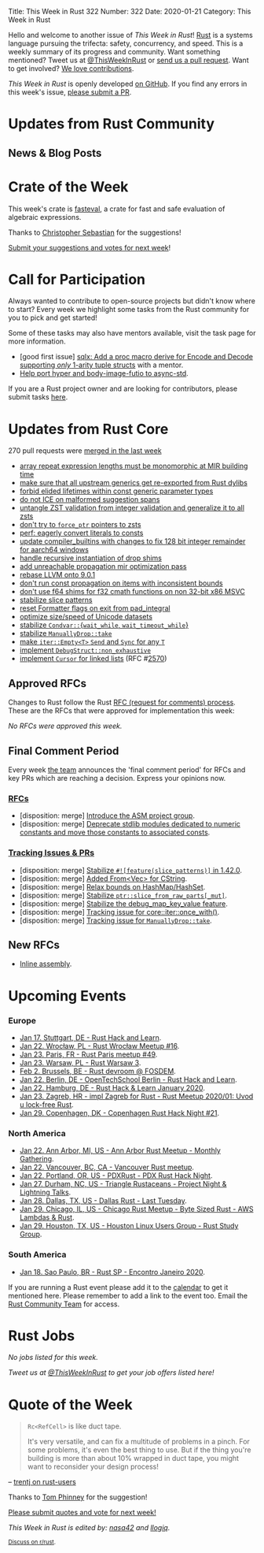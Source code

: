 Title: This Week in Rust 322
Number: 322
Date: 2020-01-21
Category: This Week in Rust

Hello and welcome to another issue of *This Week in Rust*!
[Rust](http://rust-lang.org) is a systems language pursuing the trifecta: safety, concurrency, and speed.
This is a weekly summary of its progress and community.
Want something mentioned? Tweet us at [@ThisWeekInRust](https://twitter.com/ThisWeekInRust) or [send us a pull request](https://github.com/cmr/this-week-in-rust).
Want to get involved? [We love contributions](https://github.com/rust-lang/rust/blob/master/CONTRIBUTING.md).

*This Week in Rust* is openly developed [on GitHub](https://github.com/cmr/this-week-in-rust).
If you find any errors in this week's issue, [please submit a PR](https://github.com/cmr/this-week-in-rust/pulls).

# Updates from Rust Community

## News & Blog Posts

# Crate of the Week

This week's crate is [fasteval](https://crates.io/crates/fasteval), a crate for fast and safe evaluation of algebraic expressions.

Thanks to [Christopher Sebastian](https://users.rust-lang.org/t/crate-of-the-week/2704/705) for the suggestions!

[Submit your suggestions and votes for next week][submit_crate]!

[submit_crate]: https://users.rust-lang.org/t/crate-of-the-week/2704

# Call for Participation

Always wanted to contribute to open-source projects but didn't know where to start?
Every week we highlight some tasks from the Rust community for you to pick and get started!

Some of these tasks may also have mentors available, visit the task page for more information.

* [good first issue] [sqlx: Add a proc macro derive for Encode and Decode supporting _only_ 1-arity tuple structs](https://github.com/launchbadge/sqlx/issues/34) with a mentor.
* [Help port hyper and body-image-futio to async-std](https://users.rust-lang.org/t/twir-call-for-participation/4821/288).

If you are a Rust project owner and are looking for contributors, please submit tasks [here][guidelines].

[guidelines]: https://users.rust-lang.org/t/twir-call-for-participation/4821

# Updates from Rust Core

270 pull requests were [merged in the last week][merged]

[merged]: https://github.com/search?q=is%3Apr+org%3Arust-lang+is%3Amerged+merged%3A2020-01-13..2020-01-20

* [array repeat expression lengths must be monomorphic at MIR building time](https://github.com/rust-lang/rust/pull/68285)
* [make sure that all upstream generics get re-exported from Rust dylibs](https://github.com/rust-lang/rust/pull/68277)
* [forbid elided lifetimes within const generic parameter types](https://github.com/rust-lang/rust/pull/68143)
* [do not ICE on malformed suggestion spans](https://github.com/rust-lang/rust/pull/68256)
* [untangle ZST validation from integer validation and generalize it to all zsts](https://github.com/rust-lang/rust/pull/68219)
* [don't try to `force_ptr` pointers to zsts](https://github.com/rust-lang/rust/pull/68088)
* [perf: eagerly convert literals to consts](https://github.com/rust-lang/rust/pull/68118)
* [update compiler_builtins with changes to fix 128 bit integer remainder for aarch64 windows](https://github.com/rust-lang/rust/pull/68233)
* [handle recursive instantiation of drop shims](https://github.com/rust-lang/rust/pull/67731)
* [add unreachable propagation mir optimization pass](https://github.com/rust-lang/rust/pull/66329)
* [rebase LLVM onto 9.0.1](https://github.com/rust-lang/rust/pull/68030)
* [don't run const propagation on items with inconsistent bounds](https://github.com/rust-lang/rust/pull/67914)
* [don't use f64 shims for f32 cmath functions on non 32-bit x86 MSVC](https://github.com/rust-lang/rust/pull/68033)
* [stabilize slice patterns](https://github.com/rust-lang/rust/pull/67712)
* [reset Formatter flags on exit from pad_integral](https://github.com/rust-lang/rust/pull/67784)
* [optimize size/speed of Unicode datasets](https://github.com/rust-lang/rust/pull/68232)
* [stabilize `Condvar::`{`wait_while`, `wait_timeout_while`}](https://github.com/rust-lang/rust/pull/67076)
* [stabilize `ManuallyDrop::take`](https://github.com/rust-lang/rust/pull/68066)
* [make `iter::Empty<T>` `Send` and `Sync` for any `T`](https://github.com/rust-lang/rust/pull/68348)
* [implement `DebugStruct::non_exhaustive`](https://github.com/rust-lang/rust/pull/66716)
* [implement `Cursor` for linked lists](https://github.com/rust-lang/rust/pull/68123) (RFC #[2570](https://rust-lang.github.io/rfcs/2570-linked-list-cursors.html))

## Approved RFCs

Changes to Rust follow the Rust [RFC (request for comments)
process](https://github.com/rust-lang/rfcs#rust-rfcs). These
are the RFCs that were approved for implementation this week:

*No RFCs were approved this week.*

## Final Comment Period

Every week [the team](https://www.rust-lang.org/team.html) announces the
'final comment period' for RFCs and key PRs which are reaching a
decision. Express your opinions now.

### [RFCs](https://github.com/rust-lang/rfcs/labels/final-comment-period)

* [disposition: merge] [Introduce the ASM project group](https://github.com/rust-lang/rfcs/pull/2836).
* [disposition: merge] [Deprecate stdlib modules dedicated to numeric constants and move those constants to associated consts](https://github.com/rust-lang/rfcs/pull/2700).

### [Tracking Issues & PRs](https://github.com/rust-lang/rust/labels/final-comment-period)

* [disposition: merge] [Stabilize `#![feature(slice_patterns)]` in 1.42.0](https://github.com/rust-lang/rust/pull/67712).
* [disposition: merge] [Added From<Vec<NonZeroU8>> for CString](https://github.com/rust-lang/rust/pull/64069).
* [disposition: merge] [Relax bounds on HashMap/HashSet](https://github.com/rust-lang/rust/pull/67642).
* [disposition: merge] [Stabilize `ptr::slice_from_raw_parts[_mut]`](https://github.com/rust-lang/rust/pull/68234).
* [disposition: merge] [Stabilize the debug_map_key_value feature](https://github.com/rust-lang/rust/pull/68200).
* [disposition: merge] [Tracking issue for core::iter::once_with()](https://github.com/rust-lang/rust/issues/57581).
* [disposition: merge] [Tracking issue for `ManuallyDrop::take`](https://github.com/rust-lang/rust/issues/55422).

## New RFCs

* [Inline assembly](https://github.com/rust-lang/rfcs/pull/2850).

# Upcoming Events

### Europe

* [Jan 17. Stuttgart, DE - Rust Hack and Learn](https://www.meetup.com/de-DE/Rust-Community-Stuttgart/events/267764516).
* [Jan 22. Wrocław, PL - Rust Wrocław Meetup #16](https://www.meetup.com/Rust-Wroclaw/events/267514337/).
* [Jan 23. Paris, FR - Rust Paris meetup #49](https://www.meetup.com/Rust-Paris/events/267250053/).
* [Jan 23. Warsaw, PL - Rust Warsaw 3](https://www.meetup.com/Rust-Warsaw/events/267525144/).
* [Feb  2. Brussels, BE - Rust devroom @ FOSDEM](https://fosdem.org/2020/schedule/track/rust/).
* [Jan 22. Berlin, DE - OpenTechSchool Berlin - Rust Hack and Learn](https://www.meetup.com/opentechschool-berlin/events/nxdpgrybccbdc/).
* [Jan 22. Hamburg, DE - Rust Hack & Learn January 2020](https://www.meetup.com/Rust-Meetup-Hamburg/events/267692684/).
* [Jan 23. Zagreb, HR - impl Zagreb for Rust - Rust Meetup 2020/01: Uvod u lock-free Rust](https://www.meetup.com/Zagreb-Rust-Meetup/events/267742601).
* [Jan 29. Copenhagen, DK - Copenhagen Rust Hack Night #21](https://cph.rs/).

### North America

* [Jan 22. Ann Arbor, MI, US - Ann Arbor Rust Meetup - Monthly Gathering](https://www.meetup.com/Ann-Arbor-Rust-Meetup/events/zdfscrybccbdc/).
* [Jan 22. Vancouver, BC, CA - Vancouver Rust meetup](https://www.meetup.com/Vancouver-Rust/events/qgvxlrybccbdc/).
* [Jan 22. Portland, OR, US - PDXRust - PDX Rust Hack Night](https://www.meetup.com/PDXRust/events/267797263/).
* [Jan 27. Durham, NC, US - Triangle Rustaceans - Project Night & Lightning Talks](https://www.meetup.com/triangle-rustaceans/events/mfglwpybccbkc/).
* [Jan 28. Dallas, TX, US - Dallas Rust - Last Tuesday](https://www.meetup.com/Dallas-Rust/events/zfgwzmybccblc/).
* [Jan 29. Chicago, IL, US - Chicago Rust Meetup - Byte Sized Rust - AWS Lambdas & Rust](https://www.meetup.com/Chicago-Rust-Meetup/events/267616019/).
* [Jan 29. Houston, TX, US - Houston Linux Users Group - Rust Study Group](https://www.facebook.com/events/469382520642102).

### South America

* [Jan 18. Sao Paulo, BR - Rust SP - Encontro Janeiro 2020](https://www.meetup.com/Rust-Sao-Paulo-Meetup/events/266858154/).

If you are running a Rust event please add it to the [calendar] to get
it mentioned here. Please remember to add a link to the event too.
Email the [Rust Community Team][community] for access.

[calendar]: https://www.google.com/calendar/embed?src=apd9vmbc22egenmtu5l6c5jbfc%40group.calendar.google.com
[community]: mailto:community-team@rust-lang.org

# Rust Jobs

*No jobs listed for this week.*

*Tweet us at [@ThisWeekInRust](https://twitter.com/ThisWeekInRust) to get your job offers listed here!*

# Quote of the Week

> `Rc<RefCell>` is like duct tape.
>
> It's very versatile, and can fix a multitude of problems in a pinch. For some problems, it's even the best thing to use. But if the thing you're building is more than about 10% wrapped in duct tape, you might want to reconsider your design process!

– [trentj on rust-users](https://users.rust-lang.org/t/why-do-all-docs-say-refcell-is-bad/37086/22)

Thanks to [Tom Phinney](https://users.rust-lang.org/t/twir-quote-of-the-week/328/798) for the suggestion!

[Please submit quotes and vote for next week!](https://users.rust-lang.org/t/twir-quote-of-the-week/328)

*This Week in Rust is edited by: [nasa42](https://github.com/nasa42) and [llogiq](https://github.com/llogiq).*

<small>[Discuss on r/rust]().</small>
